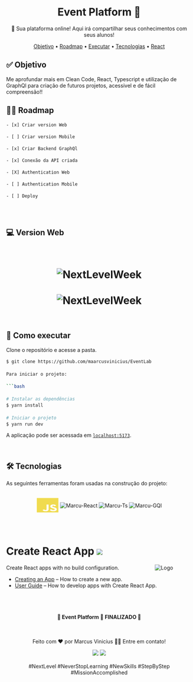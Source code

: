 <h1 align="center">Event Platform 👨</h1>

<p align="center">🚀 Sua plataforma online! Aqui irá compartilhar seus conhecimentos com seus alunos!</p>

<p align="center">
 <a href="#objetivo">Objetivo</a> •
 <a href="#roadmap">Roadmap</a> • 
 <a href="#executar">Executar</a> • 
 <a href="#tecnologias">Tecnologias</a> •
 <a href="#React">React</a>
</p>

<h2 id="objetivo">✅ Objetivo </h2>

Me aprofundar mais em Clean Code, React, Typescript e utilização de GraphQl para criação de futuros projetos, acessivel e de fácil compreensão!!

<h2 id="roadmap">🐱‍🏍 Roadmap</h2>

    - [x] Criar version Web

    - [ ] Criar version Mobile

    - [x] Criar Backend GraphQl

    - [x] Conexão da API criada

    - [X] Authentication Web

    - [ ] Authentication Mobile

    - [ ] Deploy
<br><br>
<h2 id="Web"> 💻 Version Web </h2>
<br>
<h1 align="center">
    <img align="center" alt="NextLevelWeek" title="#NextLevelWeek" src="./assets/Web Img Ti1.png">
    <br><br>
    <img align="center" alt="NextLevelWeek" title="#NextLevelWeek" src="./assets/Web Img Ti2.png">
</h1>

<br>

<h2 id="executar"> 🚀 Como executar </h2>

Clone o repositório e acesse a pasta.

```bash
$ git clone https://github.com/maarcusvinicius/EventLab

Para iniciar o projeto:

```bash

# Instalar as dependências
$ yarn install

# Iniciar o projeto
$ yarn run dev
```


A aplicação pode ser acessada em [`localhost:5173`](http://localhost:5173).

<br>

<h2 id="tecnologias"> 🛠 Tecnologias </h2>

As seguintes ferramentas foram usadas na construção do projeto:

<br>

<div align="center">
  <img align="center" alt="Marcu-Js" height="40" width="60" src="https://raw.githubusercontent.com/devicons/devicon/master/icons/javascript/javascript-plain.svg">
  <img align="center" alt="Marcu-React" height="40" width="60" src="https://cdn.jsdelivr.net/gh/devicons/devicon/icons/react/react-original.svg">
  <img align="center" alt="Marcu-Ts" height="40" width="60" src="https://cdn.jsdelivr.net/gh/devicons/devicon/icons/typescript/typescript-original.svg">
  <img align="center" alt="Marcu-GQl" height="40" width="60" src="https://cdn.jsdelivr.net/gh/devicons/devicon/icons/graphql/graphql-plain.svg">
</div>

<br><br>

<h1 id="React"> Create React App <img src="https://awesome.re/badge.svg" width="18%" /></h1>

<img alt="Logo" align="right" src="https://create-react-app.dev/img/logo.svg" width="20%" />

Create React apps with no build configuration.

- [Creating an App](https://pt-br.reactjs.org/docs/create-a-new-react-app.html) – How to create a new app.
- [User Guide](https://pt-br.reactjs.org/tutorial/tutorial.html) – How to develop apps with Create React App.

<br><br>

<h4 align="center"> 
	🚧  Event Platform 👨 FINALIZADO  🚧
</h4>
<br>
<p align="center">Feito com ❤️ por Marcus Vinicius 👋🏽 Entre em contato!</p>

<div align="center">  
  <a href = "mailto:marcus.editor77@gmail.com"><img src="https://img.shields.io/badge/-Gmail-%23333?style=for-the-badge&logo=gmail&logoColor=white" target="_blank"></a>
  <a href = "https://www.linkedin.com/in/marcus-vinicius-507718228/"><img src="https://img.shields.io/badge/-LinkedIn-%230077B5?style=for-the-badge&logo=linkedin&logoColor=white" target="_blank"></a>
</div>

<br>
<div align="center">  
#NextLevel
#NeverStopLearning
#NewSkills
#StepByStep
#MissionAccomplished
</div>
